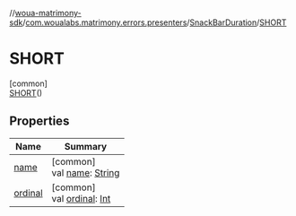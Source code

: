 //[woua-matrimony-sdk](../../../../index.md)/[com.woualabs.matrimony.errors.presenters](../../index.md)/[SnackBarDuration](../index.md)/[SHORT](index.md)

# SHORT

[common]\
[SHORT](index.md)()

## Properties

| Name | Summary |
|---|---|
| [name](name.md) | [common]<br>val [name](name.md): [String](https://kotlinlang.org/api/latest/jvm/stdlib/kotlin/-string/index.html) |
| [ordinal](ordinal.md) | [common]<br>val [ordinal](ordinal.md): [Int](https://kotlinlang.org/api/latest/jvm/stdlib/kotlin/-int/index.html) |
